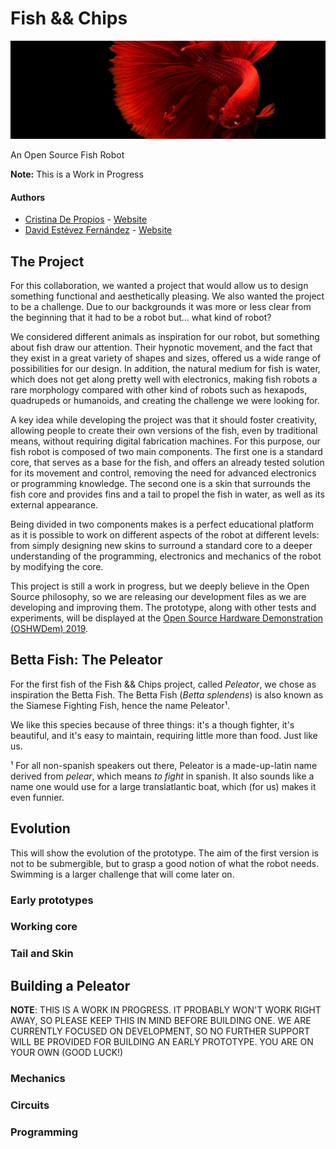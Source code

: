 # Fish && Chips

![banner](doc/img/betta.jpg)

An Open Source Fish Robot

**Note:** This is a Work in Progress


#### Authors
* [Cristina De Propios](https://twitter.com/de_propios) - [Website](http://www.depropios.com/)
* [David Estévez Fernández](https://twitter.com/DEFrobotics) - [Website](https://destevez.me)


## The Project

For this collaboration, we wanted a project that would allow us to design something functional and aesthetically pleasing. We also wanted the project to be a challenge. Due to our backgrounds it was more or less clear from the beginning that it had to be a robot but... what kind of robot?

We considered different animals as inspiration for our robot, but something about fish draw our attention. Their hypnotic movement, and the fact that they exist in a great variety of shapes and sizes, offered us a wide range of possibilities for our design. In addition, the natural medium for fish is water, which does not get along pretty well with electronics, making fish robots a rare morphology compared with other kind of robots such as hexapods, quadrupeds or humanoids, and creating the challenge we were looking for. 

A key idea while developing the project was that it should foster creativity, allowing people to create their own versions of the fish, even by traditional means, without requiring digital fabrication machines. For this purpose, our fish robot is composed of two main components. The first one is a standard core, that serves as a base for the fish, and offers an already tested solution for its movement and control, removing the need for advanced electronics or programming knowledge. The second one is a skin that surrounds the fish core and provides fins and a tail to propel the fish in water, as well as its external appearance. 

Being divided in two components makes is a perfect educational platform as it is possible to work on different aspects of the robot at different levels: from simply designing new skins to surround a standard core to a deeper understanding of the programming, electronics and mechanics of the robot by modifying the core.

This project is still a work in progress, but we deeply believe in the Open Source philosophy, so we are releasing our development files as we are developing and improving them. The prototype, along with other tests and experiments, will be displayed at the [Open Source Hardware Demonstration (OSHWDem) 2019](https://oshwdem.org/).

## Betta Fish: The Peleator

For the first fish of the Fish && Chips project, called *Peleator*, we chose as inspiration the Betta Fish. The Betta Fish (*Betta splendens*) is also known as the Siamese Fighting Fish, hence the name Peleator¹. 

We like this species because of three things: it's a though fighter, it's beautiful, and it's easy to maintain, requiring little more than food. Just like us.

¹ For all non-spanish speakers out there, Peleator is a made-up-latin name derived from *pelear*, which means *to fight* in spanish. It also sounds like a name one would use for a large translatlantic boat, which (for us) makes it even funnier.

## Evolution

This will show the evolution of the prototype. The aim of the first version is not to be submergible, but to grasp a good notion of what the robot needs. Swimming is a larger challenge that will come later on.

### Early prototypes

### Working core

### Tail and Skin

## Building a Peleator

**NOTE**: THIS IS A WORK IN PROGRESS. IT PROBABLY WON'T WORK RIGHT AWAY, SO PLEASE KEEP THIS IN MIND BEFORE BUILDING ONE. WE ARE CURRENTLY FOCUSED ON DEVELOPMENT, SO NO FURTHER SUPPORT WILL BE PROVIDED FOR BUILDING AN EARLY PROTOTYPE. YOU ARE ON YOUR OWN (GOOD LUCK!)

### Mechanics

### Circuits

### Programming
